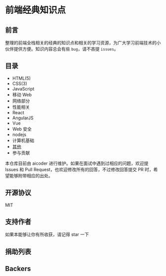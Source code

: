 # 前端经典知识点

## 前言

整理的前端全栈相关的经典的知识点和相关的学习资源，为广大学习前端技术的小伙伴提供方便。知识内容总会有些 `bug`，请不吝提 `issues`。

## 目录

- HTML(5)
- CSS(3)
- JavaScript
- 移动 Web
- 网络部分
- 性能相关
- React
- AngularJS
- Vue
- Web 安全
- nodejs
- 计算机基础
- [其他](./docs/other.md)
- 参与贡献

本仓库目前由 aicoder 进行维护。如果在面试中遇到过相应的问题，欢迎提 Issues 和 Pull Request，也欢迎修改所有的回答，不过修改回答提交 PR 时，希望能够附带相应的出处。

## 开源协议

MIT

## 支持作者

如果本能够让你有所收获，请记得 star 一下

## 捐助列表

## Backers
